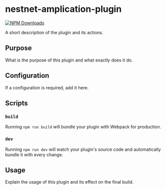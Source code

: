 # nestnet-amplication-plugin

[![NPM Downloads](https://img.shields.io/npm/dt/nestnet-amplication-plugin)](https://www.npmjs.com/package/nestnet-amplication-plugin)

A short description of the plugin and its actions.

## Purpose

What is the purpose of this plugin and what exactly does it do.

## Configuration

If a configuration is required, add it here.

## Scripts

### `build`

Running `npm run build` will bundle your plugin with Webpack for production.

### `dev`

Running `npm run dev` will watch your plugin's source code and automatically bundle it with every change.

## Usage

Explain the usage of this plugin and its effect on the final build.

